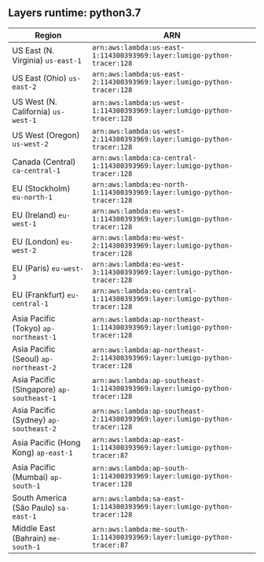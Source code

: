 Layers runtime: python3.7
----
| Region | ARN |
| --- | --- |
|US East (N. Virginia)  `us-east-1`|`arn:aws:lambda:us-east-1:114300393969:layer:lumigo-python-tracer:128`|
|US East (Ohio)  `us-east-2`|`arn:aws:lambda:us-east-2:114300393969:layer:lumigo-python-tracer:128`|
|US West (N. California)  `us-west-1`|`arn:aws:lambda:us-west-1:114300393969:layer:lumigo-python-tracer:128`|
|US West (Oregon)  `us-west-2`|`arn:aws:lambda:us-west-2:114300393969:layer:lumigo-python-tracer:128`|
|Canada (Central)  `ca-central-1`|`arn:aws:lambda:ca-central-1:114300393969:layer:lumigo-python-tracer:128`|
|EU (Stockholm)  `eu-north-1`|`arn:aws:lambda:eu-north-1:114300393969:layer:lumigo-python-tracer:128`|
|EU (Ireland)  `eu-west-1`|`arn:aws:lambda:eu-west-1:114300393969:layer:lumigo-python-tracer:128`|
|EU (London)  `eu-west-2`|`arn:aws:lambda:eu-west-2:114300393969:layer:lumigo-python-tracer:128`|
|EU (Paris)  `eu-west-3`|`arn:aws:lambda:eu-west-3:114300393969:layer:lumigo-python-tracer:128`|
|EU (Frankfurt)  `eu-central-1`|`arn:aws:lambda:eu-central-1:114300393969:layer:lumigo-python-tracer:128`|
|Asia Pacific (Tokyo)  `ap-northeast-1`|`arn:aws:lambda:ap-northeast-1:114300393969:layer:lumigo-python-tracer:128`|
|Asia Pacific (Seoul)  `ap-northeast-2`|`arn:aws:lambda:ap-northeast-2:114300393969:layer:lumigo-python-tracer:128`|
|Asia Pacific (Singapore)  `ap-southeast-1`|`arn:aws:lambda:ap-southeast-1:114300393969:layer:lumigo-python-tracer:128`|
|Asia Pacific (Sydney)  `ap-southeast-2`|`arn:aws:lambda:ap-southeast-2:114300393969:layer:lumigo-python-tracer:128`|
|Asia Pacific (Hong Kong)  `ap-east-1`|`arn:aws:lambda:ap-east-1:114300393969:layer:lumigo-python-tracer:87`|
|Asia Pacific (Mumbai)  `ap-south-1`|`arn:aws:lambda:ap-south-1:114300393969:layer:lumigo-python-tracer:128`|
|South America (São Paulo)  `sa-east-1`|`arn:aws:lambda:sa-east-1:114300393969:layer:lumigo-python-tracer:128`|
|Middle East (Bahrain)  `me-south-1`|`arn:aws:lambda:me-south-1:114300393969:layer:lumigo-python-tracer:87`|
